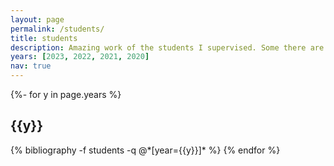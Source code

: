 ```yaml
---
layout: page
permalink: /students/
title: students
description: Amazing work of the students I supervised. Some there are some joint dissertations done by more than one student.
years: [2023, 2022, 2021, 2020]
nav: true
---
```

<!-- _pages/students.md -->
<div class="publications">

{%- for y in page.years %}
  <h2 class="year">{{y}}</h2>
  {% bibliography -f students -q @*[year={{y}}]* %}
{% endfor %}

</div>
